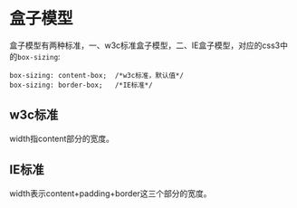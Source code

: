 # 盒子模型
盒子模型有两种标准，一、w3c标准盒子模型，二、IE盒子模型，对应的css3中的`box-sizing`:  
```
box-sizing: content-box;  /*w3c标准，默认值*/
box-sizing: border-box;   /*IE标准*/
```

## w3c标准
width指content部分的宽度。

## IE标准
width表示content+padding+border这三个部分的宽度。